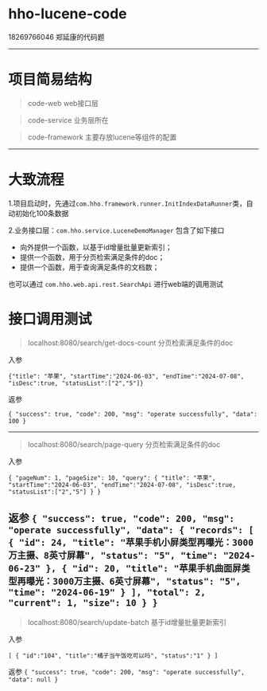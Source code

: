 # hho-lucene-code

18269766046 郑延康的代码题

---

# 项目简易结构

> code-web        web接口层

> code-service 业务层所在

> code-framework 主要存放lucene等组件的配置
---

# 大致流程

1.项目启动时，先通过``com.hho.framework.runner.InitIndexDataRunner``类，自动初始化100条数据

2.业务接口层：``com.hho.service.LuceneDemoManager`` 包含了如下接口

- 向外提供一个函数，以基于id增量批量更新索引；
- 提供一个函数，用于分页检索满足条件的doc；
- 提供一个函数，用于查询满足条件的文档数；

也可以通过 ``com.hho.web.api.rest.SearchApi`` 进行web端的调用测试


# 接口调用测试
>  localhost:8080/search/get-docs-count   分页检索满足条件的doc

入参

``
{"title": "苹果",
"startTime":"2024-06-03",
"endTime":"2024-07-08",
"isDesc":true,
"statusList":["2","5"]}
``

返参

``
{
"success": true,
"code": 200,
"msg": "operate successfully",
"data": 100
}
``

---
>  localhost:8080/search/page-query   分页检索满足条件的doc

入参

``
{
"pageNum": 1,
"pageSize": 10,
"query": {
"title": "苹果",
"startTime":"2024-06-03",
"endTime":"2024-07-08",
"isDesc":true,
"statusList":["2","5"]
}
}
``

返参
``
{
"success": true,
"code": 200,
"msg": "operate successfully",
"data": {
"records": [
{
"id": 24,
"title": "苹果手机小屏类型再曝光：3000万主摄、8英寸屏幕",
"status": "5",
"time": "2024-06-23"
},
{
"id": 20,
"title": "苹果手机曲面屏类型再曝光：3000万主摄、6英寸屏幕",
"status": "5",
"time": "2024-06-19"
}
],
"total": 2,
"current": 1,
"size": 10
}
}
``
---


>  localhost:8080/search/update-batch   基于id增量批量更新索引

入参

``
[
{
"id":"104",
"title":"橘子当午饭吃可以吗",
"status":"1"
}
]
``

返参
``
{
"success": true,
"code": 200,
"msg": "operate successfully",
"data": null
}
``



